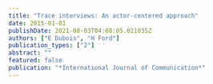 ```yaml
---
title: "Trace interviews: An actor-centered approach"
date: 2015-01-01
publishDate: 2021-08-03T04:08:05.021035Z
authors: ["E Dubois", "H Ford"]
publication_types: ["2"]
abstract: ""
featured: false
publication: "*International Journal of Communication*"
---
```


